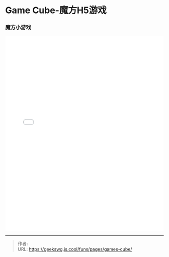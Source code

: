 # Game Cube-魔方H5游戏

<!--more-->
<!DOCTYPE html>
<html lang="zh">

<head>
  <meta charset="UTF-8">
  <meta name="viewport" content="width=device-width, initial-scale=1.0">
  <title>html -title</title>

  <style>
    
  </style>
</head>
<body>
  <h3>魔方小游戏</h3>
  <iframe allowtransparency="true" frameborder="0" width="100%" height="620px" scrolling="no" src="/html/games/h5-js-game-cube/index.html"></iframe>
</body>
</html>

---

> 作者: <no value>  
> URL: https://geekswg.js.cool/funs/pages/games-cube/  

